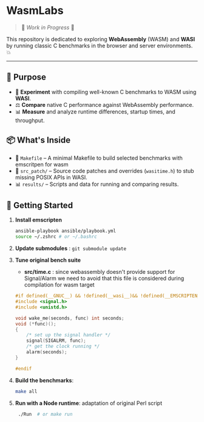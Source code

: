 # WasmLabs

> 🚧 *Work in Progress* 🚧

 This repository is dedicated to exploring **WebAssembly** (WASM) and **WASI** by running classic C benchmarks in the browser and server environments. 💥

---

## 🎯 Purpose

- 🚀 **Experiment** with compiling well-known C benchmarks to WASM using **WASI**.
- ⚖️ **Compare** native C performance against WebAssembly performance.
- 📊 **Measure** and analyze runtime differences, startup times, and throughput.


## 📦 What's Inside

- 🔄 `Makefile` – A minimal Makefile to build selected benchmarks with emscritpen for wasm
- 🧩 `src_patch/` – Source code patches and overrides (`wasitime.h`) to stub missing POSIX APIs in WASI.
- 📊 `results/` – Scripts and data for running and comparing results.


## 🚀 Getting Started

1. **Install emscripten**
    ```sh
    ansible-playbook ansible/playbook.yml
    source ~/.zshrc # or ~/.bashrc
    ```
2. **Update submodules** : `git submodule update`
3. **Tune original bench suite**

    - **src/time.c** : since webassembly doesn't provide support for Signal/Alarm we need to avoid that this file is considered during compilation for wasm target
    ```c 
    #if defined(__GNUC__) && !defined(__wasi__)&& !defined(__EMSCRIPTEN__) && !defined(__wasix__)
    #include <signal.h>
    #include <unistd.h>

    void wake_me(seconds, func) int seconds;
    void (*func)();
    {
        /* set up the signal handler */
        signal(SIGALRM, func);
        /* get the clock running */
        alarm(seconds);
    }

    #endif
    ```

3. **Build the benchmarks**:
    ```bash
    make all
    ```
4. **Run with a Node runtime**: adaptation of original Perl script
   ```bash
    ./Run  # or make run
   ```


 